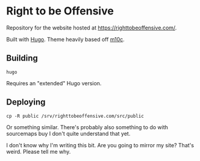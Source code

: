# Right to be Offensive

Repository for the website hosted at https://righttobeoffensive.com/.

Built with [Hugo](https://gohugo.io/).  Theme heavily based off [m10c](https://github.com/vaga/hugo-theme-m10c).

## Building

```shell
hugo
```

Requires an "extended" Hugo version.

## Deploying

```shell
cp -R public /srv/righttobeoffensive.com/src/public
```

Or something similar.  There's probably also something to do with sourcemaps buy I don't quite understand that yet.

I don't know why I'm writing this bit.  Are you going to mirror my site?  That's weird.  Please tell me why.
